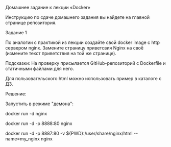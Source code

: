 Домашнее задание к лекции «Docker»

Инструкцию по сдаче домашнего задания вы найдете на главной странице репозитория.

Задание 1

По аналогии с практикой из лекции создайте свой docker image с http сервером nginx. Замените страницу приветсвия Nginx на своё (измените текст приветствия на той же странице).

Подсказки:
На проверку присылается GitHub-репозиторий с Dockerfile и статичными файлами для него.

Для пользовательского html можно использовать пример в каталоге с ДЗ.

Решение:

Запустить в режиме "демона":

docker run  -d nginx

docker run -d -p 8888:80 nginx

docker run -d -p 8887:80 -v ${PWD}:/user/share/nginx/html --name=my_nginx nginx
